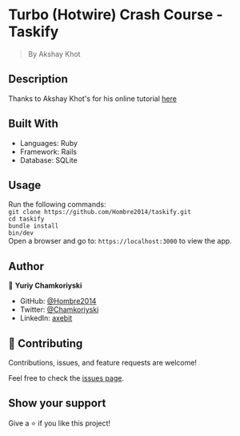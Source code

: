 # Turbo (Hotwire) Crash Course - Taskify

> By Akshay Khot

## Description

Thanks to Akshay Khot's for his online tutorial [here](https://courses.writesoftwarewell.com/courses/hotwire-handbook)

## Built With

- Languages: Ruby
- Framework: Rails
- Database: SQLite

## Usage

Run the following commands:</br>
`git clone https://github.com/Hombre2014/taskify.git`</br>
`cd taskify`</br>
`bundle install`</br>
`bin/dev`</br>
Open a browser and go to: `https://localhost:3000` to view the app.

## Author

👤 **Yuriy Chamkoriyski**

- GitHub: [@Hombre2014](https://github.com/Hombre2014)
- Twitter: [@Chamkoriyski](https://twitter.com/Chamkoriyski)
- LinkedIn: [axebit](https://linkedin.com/in/axebit)

## 🤝 Contributing

Contributions, issues, and feature requests are welcome!

Feel free to check the [issues page](https://github.com/Hombre2014/taskify/issues).

## Show your support

Give a ⭐️ if you like this project!

